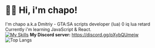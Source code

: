 # 👋🏻 Hi, i'm chapo!
I'm chapo a.k.a Dmitriy - GTA:SA scripts developer (lua)
0 iq lua retard
Currently i'm learning JavaScript & React.  
[![My Skills](https://skills.thijs.gg/icons?i=Lua,JavaScript,React&theme=dark)](https://skills.thijs.gg)
**My Discord server:** https://discord.gg/pXybQUmejw  
![Top Langs](https://github-readme-stats.vercel.app/api/top-langs/?username=GovnocodedByChapo&layout=compact)
